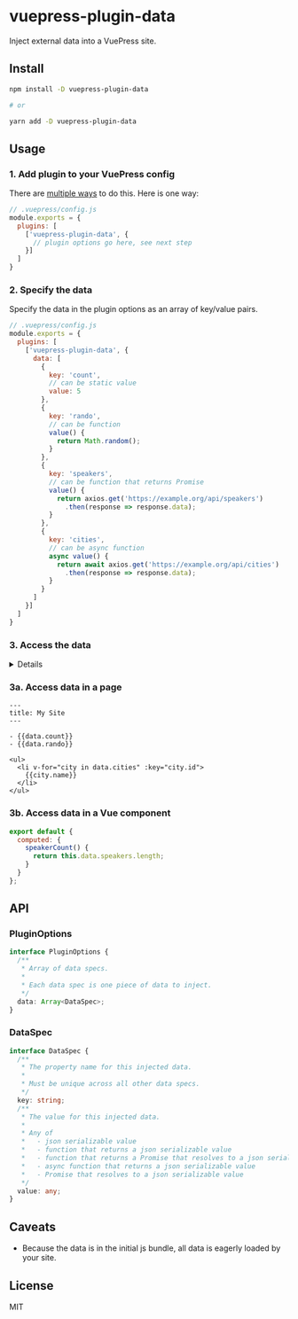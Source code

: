 # vuepress-plugin-data

Inject external data into a VuePress site.

## Install

```bash
npm install -D vuepress-plugin-data

# or

yarn add -D vuepress-plugin-data
```

## Usage

### 1. Add plugin to your VuePress config

There are [multiple ways](https://vuepress.vuejs.org/plugin/using-a-plugin.html) to do this. Here is one way:

```js
// .vuepress/config.js
module.exports = {
  plugins: [
    ['vuepress-plugin-data', {
      // plugin options go here, see next step
    }]
  ]
}
```

### 2. Specify the data

Specify the data in the plugin options as an array of key/value pairs.

```js
// .vuepress/config.js
module.exports = {
  plugins: [
    ['vuepress-plugin-data', {
      data: [
        {
          key: 'count',
          // can be static value
          value: 5
        },
        {
          key: 'rando',
          // can be function
          value() {
            return Math.random();
          }
        },
        {
          key: 'speakers',
          // can be function that returns Promise
          value() {
            return axios.get('https://example.org/api/speakers')
              .then(response => response.data);
          }
        },
        {
          key: 'cities',
          // can be async function
          async value() {
            return await axios.get('https://example.org/api/cities')
              .then(response => response.data);
          }
        }
      ]
    }]
  ]
}
```

### 3. Access the data

<details>
Data is injected using a [global mixin](https://vuejs.org/v2/guide/mixins.html#Global-Mixin):

```js
Vue.mixin({
  data() {
    return {
      data: {
        // Your data will be in here by the keys you specified
      }
    };
  }
});
```

This means all pages and components can access the data directly.
</details>

### 3a. Access data in a page

```text
---
title: My Site
---

- {{data.count}}
- {{data.rando}}

<ul>
  <li v-for="city in data.cities" :key="city.id">
    {{city.name}}
  </li>
</ul>
```

### 3b. Access data in a Vue component

```js
export default {
  computed: {
    speakerCount() {
      return this.data.speakers.length;
    }
  }
};
```

## API

### PluginOptions

```ts
interface PluginOptions {
  /**
   * Array of data specs.
   *
   * Each data spec is one piece of data to inject.
   */
  data: Array<DataSpec>;
}
```

### DataSpec

```ts
interface DataSpec {
  /**
   * The property name for this injected data.
   *
   * Must be unique across all other data specs.
   */
  key: string;
  /**
   * The value for this injected data.
   *
   * Any of
   *   - json serializable value
   *   - function that returns a json serializable value
   *   - function that returns a Promise that resolves to a json serializable value
   *   - async function that returns a json serializable value
   *   - Promise that resolves to a json serializable value
   */
  value: any;
}
```

## Caveats

- Because the data is in the initial js bundle, all data is eagerly loaded by your site.

## License

MIT
